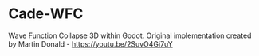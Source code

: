 # Cade-WFC
Wave Function Collapse 3D within Godot. Original implementation created by Martin Donald - https://youtu.be/2SuvO4Gi7uY
